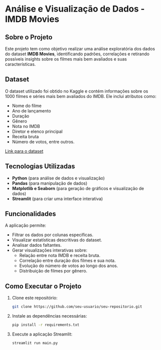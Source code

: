 # Análise e Visualização de Dados - IMDB Movies

## Sobre o Projeto

Este projeto tem como objetivo realizar uma análise exploratória dos dados do dataset **IMDB Movies**, identificando padrões, correlações e retirando possíveis insights sobre os filmes mais bem avaliados e suas características.

## Dataset

O dataset utilizado foi obtido no Kaggle e contém informações sobre os 1000 filmes e séries mais bem avaliados do IMDB. Ele inclui atributos como:

- Nome do filme
- Ano de lançamento
- Duração
- Gênero
- Nota no IMDB
- Diretor e elenco principal
- Receita bruta
- Número de votos, entre outros.

[Link para o dataset](https://www.kaggle.com/datasets/harshitshankhdhar/imdb-dataset-of-top-1000-movies-and-tv-shows/data)

## Tecnologias Utilizadas

- **Python** (para análise de dados e visualização)
- **Pandas** (para manipulação de dados)
- **Matplotlib e Seaborn** (para geração de gráficos e visualização de dados)
- **Streamlit** (para criar uma interface interativa)

## Funcionalidades

A aplicação permite:

- Filtrar os dados por colunas específicas.
- Visualizar estatísticas descritivas do dataset.
- Analisar dados faltantes.
- Gerar visualizações interativas sobre:
  - Relação entre nota IMDB e receita bruta.
  - Correlação entre duração dos filmes e sua nota.
  - Evolução do número de votos ao longo dos anos.
  - Distribuição de filmes por gênero.

## Como Executar o Projeto

1. Clone este repositório:
   ```bash
   git clone https://github.com/seu-usuario/seu-repositorio.git
   ```
2. Instale as dependências necessárias:
   ```bash
   pip install -r requirements.txt
   ```
3. Execute a aplicação Streamlit:
   ```bash
   streamlit run main.py
   ```
